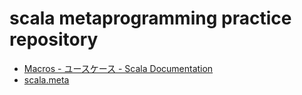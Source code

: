 # scala metaprogramming practice repository

- [Macros - ユースケース - Scala Documentation](http://docs.scala-lang.org/ja/overviews/macros/usecases)
- [scala.meta](http://scalameta.org/)
